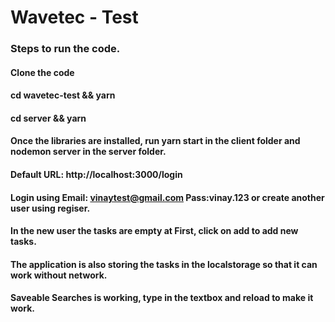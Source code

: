 # Wavetec - Test

### Steps to run the code.
  #### Clone the code
  #### cd wavetec-test && yarn
  #### cd server && yarn
  #### Once the libraries are installed, run yarn start in the client folder and nodemon server in the server folder.
  #### Default URL: http://localhost:3000/login
  
#### Login using Email: vinaytest@gmail.com Pass:vinay.123 or create another user using regiser.
#### In the new user the tasks are empty at First, click on add to add new tasks.
#### The application is also storing the tasks in the localstorage so that it can work without network.
#### Saveable Searches is working, type in the textbox and reload to make it work.
  
